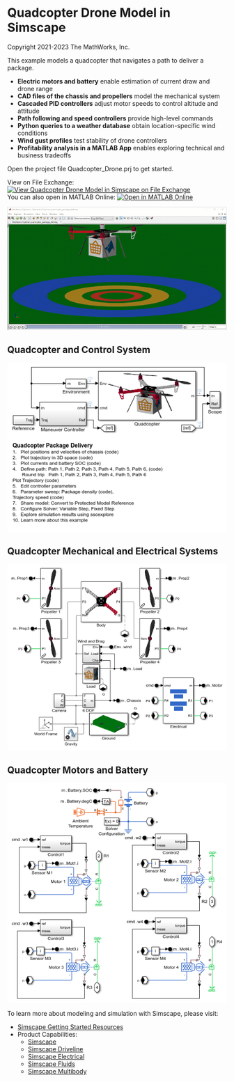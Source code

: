 # **Quadcopter Drone Model in Simscape**
Copyright 2021-2023 The MathWorks, Inc.

This example models a quadcopter that navigates a path to deliver a package. 
* **Electric motors and battery** enable estimation of current draw and drone range
* **CAD files of the chassis and propellers** model the mechanical system
* **Cascaded PID controllers** adjust motor speeds to control altitude and attitude
* **Path following and speed controllers** provide high-level commands 
* **Python queries to a weather database** obtain location-specific wind conditions
* **Wind gust profiles** test stability of drone controllers
* **Profitability analysis in a MATLAB App** enables exploring technical and business tradeoffs

Open the project file Quadcopter_Drone.prj to get started.

View on File Exchange: [![View Quadcopter Drone Model in Simscape on File Exchange](https://www.mathworks.com/matlabcentral/images/matlab-file-exchange.svg)](https://www.mathworks.com/matlabcentral/fileexchange/63580-quadcopter-drone-model-in-simscape)  
You can also open in MATLAB Online: [![Open in MATLAB Online](https://www.mathworks.com/images/responsive/global/open-in-matlab-online.svg)](https://matlab.mathworks.com/open/github/v1?repo=mathworks/Quadcopter-Drone-Model-Simscape&project=Quadcopter_Drone.prj)

![](Images/quadcopter_package_delivery_1View_Dropoff.gif)
## **Quadcopter and Control System**
![](Overview/html/quadcopter_package_delivery_01.png)

## **Quadcopter Mechanical and Electrical Systems**
![](Overview/html/quadcopter_package_delivery_02.png)

## **Quadcopter Motors and Battery**
![](Overview/html/quadcopter_package_delivery_04.png)

To learn more about modeling and simulation with Simscape, please visit:
* [Simscape Getting Started Resources](https://www.mathworks.com/solutions/physical-modeling/resources.html)
* Product Capabilities:
   * [Simscape](https://www.mathworks.com/products/simscape.html)
   * [Simscape Driveline](https://www.mathworks.com/products/simscape-driveline.html)
   * [Simscape Electrical](https://www.mathworks.com/products/simscape-electrical.html)
   * [Simscape Fluids](https://www.mathworks.com/products/simscape-fluids.html)
   * [Simscape Multibody](https://www.mathworks.com/products/simscape-multibody.html)

